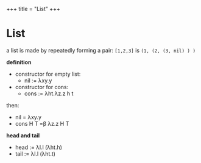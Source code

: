 +++
title = "List"
+++

# List
a list is made by repeatedly forming a pair:
`[1,2,3]` is `(1, (2, (3, nil) ) )`

**definition**
- constructor for empty list:
	- nil := λxy.y
- constructor for cons:
	- cons := λht.λz.z h t

then:
- nil = λxy.y
- cons H T =β λz.z H T

**head and tail**
- head := λl.l (λht.h)
- tail := λl.l (λht.t)
